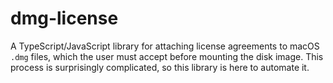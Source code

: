 # dmg-license

A TypeScript/JavaScript library for attaching license agreements to macOS `.dmg` files, which the user must accept before mounting the disk image. This process is surprisingly complicated, so this library is here to automate it.

